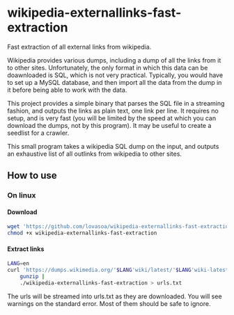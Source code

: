 # wikipedia-externallinks-fast-extraction

Fast extraction of all external links from wikipedia.

Wikipedia provides various dumps, including a dump of all the links
from it to other sites. Unfortunately, the only format in which this data
can be doawnloaded is SQL, which is not very practical. Typically, you would
have to set up a MySQL database, and then import all the data from the dump in it
before being able to work with the data.

This project provides a simple binary that parses the SQL file
in a streaming fashion, and outputs the links as plain text, one link per line.
It requires no setup, and is very fast (you will be limited by the speed at which
you can download the dumps, not by this program).
It may be useful to create a seedlist for a crawler.

This small program takes a wikipedia SQL dump on the input, and 
outputs an exhaustive list of all outlinks from wikipedia to other sites.

## How to use

### On linux

#### Download
```sh
wget 'https://github.com/lovasoa/wikipedia-externallinks-fast-extraction/releases/download/0.1.3/wikipedia-externallinks-fast-extraction'
chmod +x wikipedia-externallinks-fast-extraction
```

#### Extract links

```sh
LANG=en
curl 'https://dumps.wikimedia.org/'$LANG'wiki/latest/'$LANG'wiki-latest-externallinks.sql.gz' |
	gunzip |
	./wikipedia-externallinks-fast-extraction > urls.txt
```

The urls will be streamed into urls.txt as they are downloaded.
You will see warnings on the standard error.
Most of them should be safe to ignore.
